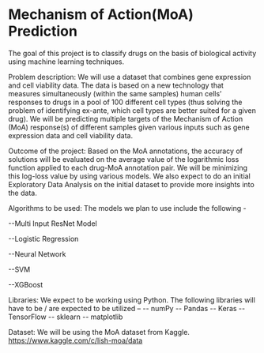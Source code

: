 # Mechanism of Action(MoA) Prediction
 The goal of this project is to classify drugs on the basis of biological activity using machine learning techniques.
 
Problem description:
We will use a dataset that combines gene expression and cell viability data. The data is based on a new technology that measures simultaneously (within the same samples) human cells’ responses to drugs in a pool of 100 different cell types (thus solving the problem of identifying ex-ante, which cell types are better suited for a given drug).
We will be predicting multiple targets of the Mechanism of Action (MoA) response(s) of different samples given various inputs such as gene expression data and cell viability data.

Outcome of the project:
Based on the MoA annotations, the accuracy of solutions will be evaluated on the average value of the logarithmic loss function applied to each drug-MoA annotation pair. We will be minimizing this log-loss value by using various models. We also expect to do an initial Exploratory Data Analysis on the initial dataset to provide more insights into the data.

Algorithms to be used:
The models we plan to use include the following -

--Multi Input ResNet Model

--Logistic Regression

--Neural Network

--SVM

--XGBoost

Libraries:
We expect to be working using Python. The following libraries will have to be / are expected
to be utilized –
-- numPy
-- Pandas
-- Keras
-- TensorFlow
-- sklearn
-- matplotlib

Dataset:
We will be using the MoA dataset from Kaggle.
https://www.kaggle.com/c/lish-moa/data
